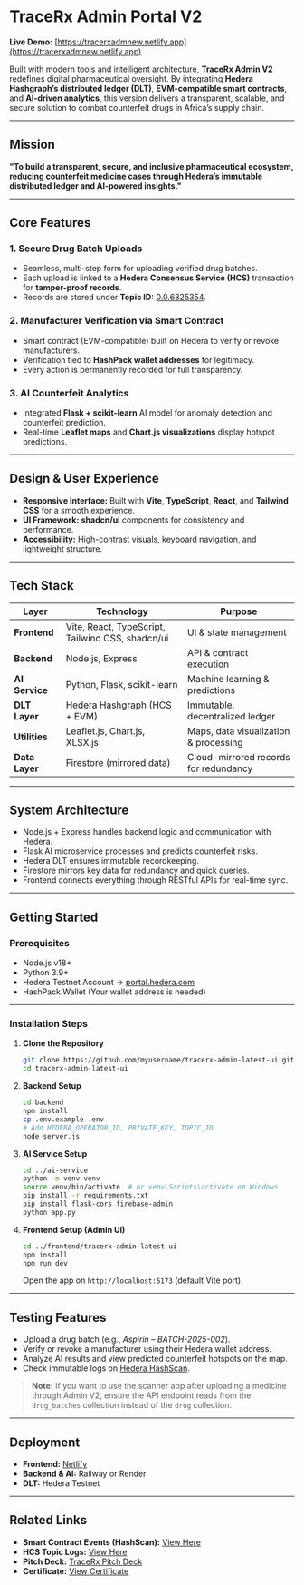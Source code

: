 
#  TraceRx Admin Portal V2

**Live Demo:** [https://tracerxadmnew.netlify.app](https://tracerxadmnew.netlify.app)

Built with modern tools and intelligent architecture, **TraceRx Admin V2** redefines digital pharmaceutical oversight. By integrating **Hedera Hashgraph’s distributed ledger (DLT)**, **EVM-compatible smart contracts**, and **AI-driven analytics**, this version delivers a transparent, scalable, and secure solution to combat counterfeit drugs in Africa’s supply chain.

---

##  Mission

**"To build a transparent, secure, and inclusive pharmaceutical ecosystem, reducing counterfeit medicine cases through Hedera’s immutable distributed ledger and AI-powered insights."**

---

##  Core Features

### 1. **Secure Drug Batch Uploads**

* Seamless, multi-step form for uploading verified drug batches.
* Each upload is linked to a **Hedera Consensus Service (HCS)** transaction for **tamper-proof records**.
* Records are stored under **Topic ID:** [0.0.6825354](https://hashscan.io/testnet/topic/0.0.6825354).

### 2. **Manufacturer Verification via Smart Contract**

* Smart contract (EVM-compatible) built on Hedera to verify or revoke manufacturers.
* Verification tied to **HashPack wallet addresses** for legitimacy.
* Every action is permanently recorded for full transparency.

### 3. **AI Counterfeit Analytics**

* Integrated **Flask + scikit-learn** AI model for anomaly detection and counterfeit prediction.
* Real-time **Leaflet maps** and **Chart.js visualizations** display hotspot predictions.

---

##  Design & User Experience

* **Responsive Interface:** Built with **Vite**, **TypeScript**, **React**, and **Tailwind CSS** for a smooth experience.
* **UI Framework:** **shadcn/ui** components for consistency and performance.
* **Accessibility:** High-contrast visuals, keyboard navigation, and lightweight structure.

---

##  Tech Stack

| Layer          | Technology                                       | Purpose                               |
| -------------- | ------------------------------------------------ | ------------------------------------- |
| **Frontend**   | Vite, React, TypeScript, Tailwind CSS, shadcn/ui | UI & state management                 |
| **Backend**    | Node.js, Express                                 | API & contract execution              |
| **AI Service** | Python, Flask, scikit-learn                      | Machine learning & predictions        |
| **DLT Layer**  | Hedera Hashgraph (HCS + EVM)                     | Immutable, decentralized ledger       |
| **Utilities**  | Leaflet.js, Chart.js, XLSX.js                    | Maps, data visualization & processing |
| **Data Layer** | Firestore (mirrored data)                        | Cloud-mirrored records for redundancy |

---

##  System Architecture

* Node.js + Express handles backend logic and communication with Hedera.
* Flask AI microservice processes and predicts counterfeit risks.
* Hedera DLT ensures immutable recordkeeping.
* Firestore mirrors key data for redundancy and quick queries.
* Frontend connects everything through RESTful APIs for real-time sync.

---

##  Getting Started

### Prerequisites

* Node.js v18+
* Python 3.9+
* Hedera Testnet Account → [portal.hedera.com](https://portal.hedera.com)
* HashPack Wallet (Your wallet address is needed)

---

###  Installation Steps

1. **Clone the Repository**

   ```bash
   git clone https://github.com/myusername/tracerx-admin-latest-ui.git
   cd tracerx-admin-latest-ui
   ```

2. **Backend Setup**

   ```bash
   cd backend
   npm install
   cp .env.example .env
   # Add HEDERA_OPERATOR_ID, PRIVATE_KEY, TOPIC_ID
   node server.js
   ```

3. **AI Service Setup**

   ```bash
   cd ../ai-service
   python -m venv venv
   source venv/bin/activate  # or venv\Scripts\activate on Windows
   pip install -r requirements.txt
   pip install flask-cors firebase-admin
   python app.py
   ```

4. **Frontend Setup (Admin UI)**

   ```bash
   cd ../frontend/tracerx-admin-latest-ui
   npm install
   npm run dev
   ```

   Open the app on `http://localhost:5173` (default Vite port).

---

##  Testing Features

* Upload a drug batch (e.g., *Aspirin – BATCH-2025-002*).
* Verify or revoke a manufacturer using their Hedera wallet address.
* Analyze AI results and view predicted counterfeit hotspots on the map.
* Check immutable logs on [Hedera HashScan](https://hashscan.io/testnet/topic/0.0.6825354).

>  **Note:**
> If you want to use the scanner app after uploading a medicine through Admin V2, ensure the API endpoint reads from the `drug_batches` collection instead of the `drug` collection.

---

##  Deployment

* **Frontend:** [Netlify](https://tracerxadmnew.netlify.app)
* **Backend & AI:** Railway or Render
* **DLT:** Hedera Testnet

---

##  Related Links

* **Smart Contract Events (HashScan):** [View Here](https://hashscan.io/testnet/contract/0.0.6825354)
* **HCS Topic Logs:** [View Here](https://hashscan.io/testnet/topic/0.0.6825354)
* **Pitch Deck:** [TraceRx Pitch Deck](https://drive.google.com/file/d/1-X2itzViID5xqROR5f_LRDWW4qhdLl2C/view?usp=sharing)
* **Certificate:** [View Certificate](https://drive.google.com/file/d/1DNiF-e7p94Zows00-w_X-YJdMNURQHAu/view?usp=sharing)

